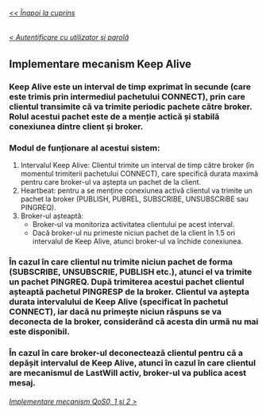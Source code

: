 ###### [<< Înapoi la cuprins](../Cuprins.md)
###### [< Autentificare cu utilizator și parolă](06.%20Autentificare%20cu%20utilizator%20și%20parolă.md)
## Implementare mecanism Keep Alive
### Keep Alive este un interval de timp exprimat în secunde (care este trimis prin intermediul pachetului CONNECT), prin care clientul transimite că va trimite periodic pachete către broker. Rolul acestui pachet este de a menție actică și stabilă conexiunea dintre client și broker.
### Modul de funționare al acestui sistem:
1. Intervalul Keep Alive: Clientul trimite un interval de timp către broker (în momentul trimiterii pachetului CONNECT), care specifică durata maximă pentru care broker-ul va aștepta un pachet de la client.
2. Heartbeat: pentru a se menține conexiunea activă clientul va trimite un pachet la broker (PUBLISH, PUBREL, SUBSCRIBE, UNSUBSCRiBE sau PINGREQ).
3. Broker-ul așteaptă:
    - Broker-ul va monitoriza activitatea clientului pe acest interval.
    - Dacă broker-ul nu primeste niciun pachet de la client în 1.5 ori intervalul de Keep Alive, atunci broker-ul va închide conexiunea.
### În cazul în care clientul nu trimite niciun pachet de forma (SUBSCRIBE, UNSUBSCRIE, PUBLISH etc.), atunci el va trimite un pachet PINGREQ. După trimiterea acestui pachet clientul așteaptă pachetul PINGRESP de la broker. Clientul va aștepta durata intervalului de Keep Alive (specificat în pachetul CONNECT), iar dacă nu primește niciun răspuns se va deconecta de la broker, considerând că acesta din urmă nu mai este disponibil.
### În cazul în care broker-ul deconectează clientul pentru că a depășit intervalul de Keep Alive, atunci în cazul în care clientul are mecanismul de LastWill activ, broker-ul va publica acest mesaj.
###### [Implementare mecanism QoS0, 1 și 2 >](08.%20Implementare%20mecanism%20QoS0,%201%20și%202.md)
